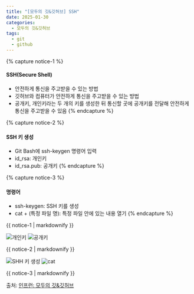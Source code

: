 ```yaml
---
title: "[모두의 깃&깃허브] SSH"
date: 2025-01-30
categories:
  - 모두의 깃&깃허브
tags:
  - git
  - github
---
```


{% capture notice-1 %}
#### SSH(Secure Shell)

* 안전하게 통신을 주고받을 수 있는 방법
* 깃허브와 컴퓨터가 안전하게 통신을 주고받을 수 있는 방법
* 공개키, 개인키라는 두 개의 키를 생성한 뒤 통신할 곳에 공개키를 전달해 안전하게 통신을 주고받을 수 있음
{% endcapture %}

{% capture notice-2 %}
#### SSH 키 생성

* Git Bash에 ssh-keygen 명령어 입력
* id_rsa: 개인키
* id_rsa.pub: 공개키
{% endcapture %}

{% capture notice-3 %}
#### 명령어

* ssh-keygen: SSH 키를 생성
* cat + (특정 파일 명): 특정 파일 안에 있는 내용 열기
{% endcapture %}

<div class="notice">
  {{ notice-1 | markdownify }}
</div>

![개인키](https://github.com/user-attachments/assets/528036eb-c0f1-422d-a025-d841a0bc31ee)
![공개키](https://github.com/user-attachments/assets/8d9ad805-0cd9-4cc9-b31b-7eb1b4447005)
<div class="notice">
  {{ notice-2 | markdownify }}
</div>

![SHH 키 생성](https://github.com/user-attachments/assets/f3cc42bf-012e-4cb8-839e-e7aa4ee2d045)
![cat](https://github.com/user-attachments/assets/2a3304d9-ae6b-4e6e-b5fd-3142cb34b308)
<div class="notice">
  {{ notice-3 | markdownify }}
</div>

출처: [인프런: 모두의 깃&깃허브][source]

[source]: https://www.inflearn.com/course/%EB%AA%A8%EB%91%90%EC%9D%98-%EA%B9%83-%EA%B9%83%ED%97%88%EB%B8%8C/dashboard
